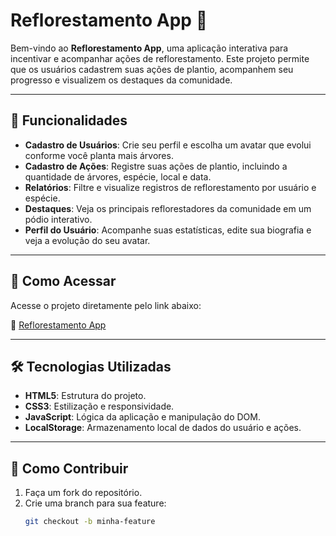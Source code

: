 # Reflorestamento App 🌱

Bem-vindo ao **Reflorestamento App**, uma aplicação interativa para incentivar e acompanhar ações de reflorestamento. Este projeto permite que os usuários cadastrem suas ações de plantio, acompanhem seu progresso e visualizem os destaques da comunidade.

---

## 🌟 Funcionalidades

- **Cadastro de Usuários**: Crie seu perfil e escolha um avatar que evolui conforme você planta mais árvores.
- **Cadastro de Ações**: Registre suas ações de plantio, incluindo a quantidade de árvores, espécie, local e data.
- **Relatórios**: Filtre e visualize registros de reflorestamento por usuário e espécie.
- **Destaques**: Veja os principais reflorestadores da comunidade em um pódio interativo.
- **Perfil do Usuário**: Acompanhe suas estatísticas, edite sua biografia e veja a evolução do seu avatar.

---

## 🚀 Como Acessar

Acesse o projeto diretamente pelo link abaixo:

🔗 [Reflorestamento App](https://tonygabriel60.github.io/reflorestamento-app/)

---

## 🛠️ Tecnologias Utilizadas

- **HTML5**: Estrutura do projeto.
- **CSS3**: Estilização e responsividade.
- **JavaScript**: Lógica da aplicação e manipulação do DOM.
- **LocalStorage**: Armazenamento local de dados do usuário e ações.

---

## 🤝 Como Contribuir

1. Faça um fork do repositório.
2. Crie uma branch para sua feature:
   ```bash
   git checkout -b minha-feature
   ```
